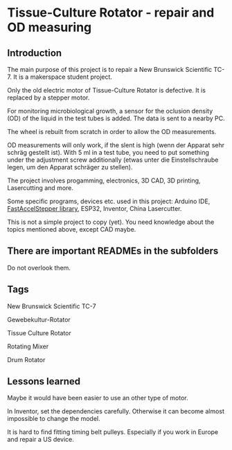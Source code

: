 # Tissue-Culture Rotator - repair and OD measuring

## Introduction

The main purpose of this project is to repair a New Brunswick Scientific TC-7. It is a makerspace student project. 

Only the old electric motor of Tissue-Culture Rotator is defective. It is replaced by a stepper motor. 

For monitoring microbiological growth, a sensor for the oclusion density (OD) of the liquid in the test tubes is added. The data is sent to a nearby PC.

The wheel is rebuilt from scratch in order to allow the OD measurements.

OD measurements will only work, if the slent is high (wenn der Apparat sehr schräg gestellt ist). With 5 ml in a test tube, you need to put something under the adjustment screw additionally (etwas unter die Einstellschraube legen, um den Apparat schräger zu stellen).

The project involves progamming, electronics, 3D CAD, 3D printing, Lasercutting and more.

Some specific programs, devices etc. used in this project: 
Arduino IDE, [FastAccelStepper library](https://github.com/gin66/FastAccelStepper), ESP32, Inventor, China Lasercutter.

This is not a simple project to copy (yet). You need knowledge about the topics mentioned above, except CAD maybe.

## There are important READMEs in the subfolders

Do not overlook them.

## Tags

New Brunswick Scientific TC-7

Gewebekultur-Rotator

Tissue Culture Rotator

Rotating Mixer

Drum Rotator

## Lessons learned

Maybe it would have been easier to use an other type of motor.

In Inventor, set the dependencies carefully. Otherwise it can become almost impossible to change the model.

It is hard to find fitting timing belt pulleys. Especially if you work in Europe and repair a US device.
